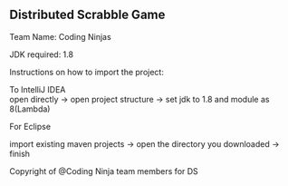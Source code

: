 ## Distributed Scrabble Game  

Team Name: Coding Ninjas 

JDK required: 1.8

Instructions on how to import the project:

To IntelliJ IDEA  
open directly -> open project structure -> set jdk to 1.8 and module as 8(Lambda)

For Eclipse

import existing maven projects -> open the directory you downloaded -> finish

Copyright of @Coding Ninja team members for DS 


